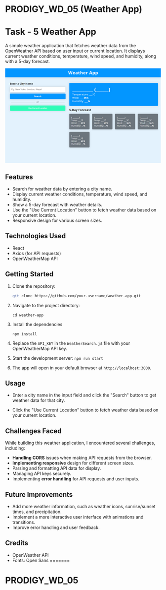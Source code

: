 # PRODIGY_WD_05 (Weather App)

# Task - 5 Weather App

A simple weather application that fetches weather data from the OpenWeather API based on user input or current location. It displays current weather conditions, temperature, wind speed, and humidity, along with a 5-day forecast.

![Weather App Screenshot](screenshots/screenshot.png)

## Features

- Search for weather data by entering a city name.
- Display current weather conditions, temperature, wind speed, and humidity.
- Show a 5-day forecast with weather details.
- Use the "Use Current Location" button to fetch weather data based on your current location.
- Responsive design for various screen sizes.

## Technologies Used

- React
- Axios (for API requests)
- OpenWeatherMap API

## Getting Started

1. Clone the repository:

   ```sh
   git clone https://github.com/your-username/weather-app.git
   ```
2. Navigate to the project directory:
   ```
   cd weather-app
   ```
3. Install the dependencies
   ```
   npm install
   ```
4. Replace the ```API_KEY``` in the ```WeatherSearch.j```s file with your OpenWeatherMap API key.
5.  Start the development server: ```npm run start```
6. The app will open in your default browser at ```http://localhost:3000```.

## Usage

- Enter a city name in the input field and click the "Search" button to get weather data for that city.

- Click the "Use Current Location" button to fetch weather data based on your current location.

## Challenges Faced

While building this weather application, I encountered several challenges, including:

- **Handling CORS** issues when making API requests from the browser.
- **Implementing responsive** design for different screen sizes.
- Parsing and formatting API data for display.
- Managing API keys securely.
- Implementing **error handling** for API requests and user inputs.

## Future Improvements
- Add more weather information, such as weather icons, sunrise/sunset times, and precipitation.
- Implement a more interactive user interface with animations and transitions.
- Improve error handling and user feedback.


## Credits
- OpenWeather API
- Fonts: Open Sans
=======
# PRODIGY_WD_05
